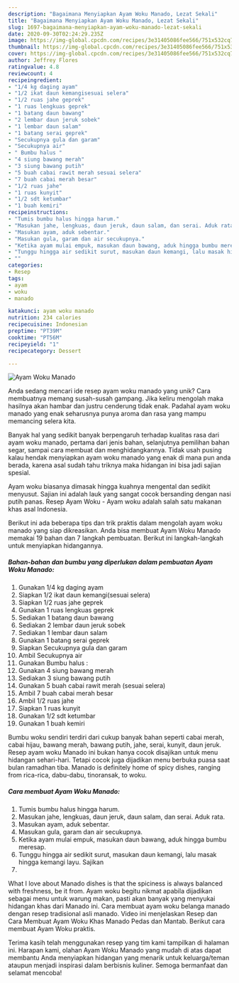 ```yaml
---
description: "Bagaimana Menyiapkan Ayam Woku Manado, Lezat Sekali"
title: "Bagaimana Menyiapkan Ayam Woku Manado, Lezat Sekali"
slug: 1697-bagaimana-menyiapkan-ayam-woku-manado-lezat-sekali
date: 2020-09-30T02:24:29.235Z
image: https://img-global.cpcdn.com/recipes/3e31405086fee566/751x532cq70/ayam-woku-manado-foto-resep-utama.jpg
thumbnail: https://img-global.cpcdn.com/recipes/3e31405086fee566/751x532cq70/ayam-woku-manado-foto-resep-utama.jpg
cover: https://img-global.cpcdn.com/recipes/3e31405086fee566/751x532cq70/ayam-woku-manado-foto-resep-utama.jpg
author: Jeffrey Flores
ratingvalue: 4.8
reviewcount: 4
recipeingredient:
- "1/4 kg daging ayam"
- "1/2 ikat daun kemangisesuai selera"
- "1/2 ruas jahe geprek"
- "1 ruas lengkuas geprek"
- "1 batang daun bawang"
- "2 lembar daun jeruk sobek"
- "1 lembar daun salam"
- "1 batang serai geprek"
- "Secukupnya gula dan garam"
- "Secukupnya air"
- " Bumbu halus "
- "4 siung bawang merah"
- "3 siung bawang putih"
- "5 buah cabai rawit merah sesuai selera"
- "7 buah cabai merah besar"
- "1/2 ruas jahe"
- "1 ruas kunyit"
- "1/2 sdt ketumbar"
- "1 buah kemiri"
recipeinstructions:
- "Tumis bumbu halus hingga harum."
- "Masukan jahe, lengkuas, daun jeruk, daun salam, dan serai. Aduk rata."
- "Masukan ayam, aduk sebentar."
- "Masukan gula, garam dan air secukupnya."
- "Ketika ayam mulai empuk, masukan daun bawang, aduk hingga bumbu meresap."
- "Tunggu hingga air sedikit surut, masukan daun kemangi, lalu masak hingga kemangi layu. Sajikan"
- ""
categories:
- Resep
tags:
- ayam
- woku
- manado

katakunci: ayam woku manado 
nutrition: 234 calories
recipecuisine: Indonesian
preptime: "PT39M"
cooktime: "PT56M"
recipeyield: "1"
recipecategory: Dessert

---
```



![Ayam Woku Manado](https://img-global.cpcdn.com/recipes/3e31405086fee566/751x532cq70/ayam-woku-manado-foto-resep-utama.jpg)

Anda sedang mencari ide resep ayam woku manado yang unik? Cara membuatnya memang susah-susah gampang. Jika keliru mengolah maka hasilnya akan hambar dan justru cenderung tidak enak. Padahal ayam woku manado yang enak seharusnya punya aroma dan rasa yang mampu memancing selera kita.

Banyak hal yang sedikit banyak berpengaruh terhadap kualitas rasa dari ayam woku manado, pertama dari jenis bahan, selanjutnya pemilihan bahan segar, sampai cara membuat dan menghidangkannya. Tidak usah pusing kalau hendak menyiapkan ayam woku manado yang enak di mana pun anda berada, karena asal sudah tahu triknya maka hidangan ini bisa jadi sajian spesial.

Ayam woku biasanya dimasak hingga kuahnya mengental dan sedikit menyusut. Sajian ini adalah lauk yang sangat cocok bersanding dengan nasi putih panas. Resep Ayam Woku - Ayam woku adalah salah satu makanan khas asal Indonesia.


Berikut ini ada beberapa tips dan trik praktis dalam mengolah ayam woku manado yang siap dikreasikan. Anda bisa membuat Ayam Woku Manado memakai 19 bahan dan 7 langkah pembuatan. Berikut ini langkah-langkah untuk menyiapkan hidangannya.

<!--inarticleads1-->

##### Bahan-bahan dan bumbu yang diperlukan dalam pembuatan Ayam Woku Manado:

1. Gunakan 1/4 kg daging ayam
1. Siapkan 1/2 ikat daun kemangi(sesuai selera)
1. Siapkan 1/2 ruas jahe geprek
1. Gunakan 1 ruas lengkuas geprek
1. Sediakan 1 batang daun bawang
1. Sediakan 2 lembar daun jeruk sobek
1. Sediakan 1 lembar daun salam
1. Gunakan 1 batang serai geprek
1. Siapkan Secukupnya gula dan garam
1. Ambil Secukupnya air
1. Gunakan  Bumbu halus :
1. Gunakan 4 siung bawang merah
1. Sediakan 3 siung bawang putih
1. Gunakan 5 buah cabai rawit merah (sesuai selera)
1. Ambil 7 buah cabai merah besar
1. Ambil 1/2 ruas jahe
1. Siapkan 1 ruas kunyit
1. Gunakan 1/2 sdt ketumbar
1. Gunakan 1 buah kemiri


Bumbu woku sendiri terdiri dari cukup banyak bahan seperti cabai merah, cabai hijau, bawang merah, bawang putih, jahe, serai, kunyit, daun jeruk. Resep ayam woku Manado ini bukan hanya cocok disajikan untuk menu hidangan sehari-hari. Tetapi cocok juga dijadikan menu berbuka puasa saat bulan ramadhan tiba. Manado is definitely home of spicy dishes, ranging from rica-rica, dabu-dabu, tinoransak, to woku. 

<!--inarticleads2-->

##### Cara membuat Ayam Woku Manado:

1. Tumis bumbu halus hingga harum.
1. Masukan jahe, lengkuas, daun jeruk, daun salam, dan serai. Aduk rata.
1. Masukan ayam, aduk sebentar.
1. Masukan gula, garam dan air secukupnya.
1. Ketika ayam mulai empuk, masukan daun bawang, aduk hingga bumbu meresap.
1. Tunggu hingga air sedikit surut, masukan daun kemangi, lalu masak hingga kemangi layu. Sajikan
1. 


What I love about Manado dishes is that the spiciness is always balanced with freshness, be it from. Ayam woku begitu nikmat apabila dijadikan sebagai menu untuk warung makan, pasti akan banyak yang menyukai hidangan khas dari Manado ini. Cara membuat ayam woku belanga manado dengan resep tradisional asli manado. Video ini menjelaskan Resep dan Cara Membuat Ayam Woku Khas Manado Pedas dan Mantab. Berikut cara membuat Ayam Woku praktis. 

Terima kasih telah menggunakan resep yang tim kami tampilkan di halaman ini. Harapan kami, olahan Ayam Woku Manado yang mudah di atas dapat membantu Anda menyiapkan hidangan yang menarik untuk keluarga/teman ataupun menjadi inspirasi dalam berbisnis kuliner. Semoga bermanfaat dan selamat mencoba!
